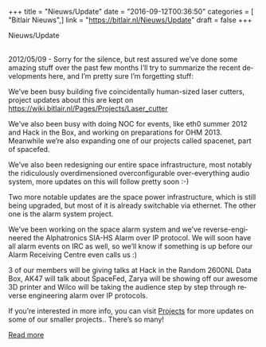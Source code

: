 +++
title = "Nieuws/Update"
date = "2016-09-12T00:36:50"
categories = [ "Bitlair Nieuws",]
link = "https://bitlair.nl/Nieuws/Update"
draft = false
+++

<div class="mw-content-ltr mw-parser-output" dir="ltr" lang="en"><p><a class="mw-selflink selflink">Nieuws/Update</a>
</p></div><div class="mw-content-ltr mw-parser-output" dir="ltr" lang="en"><p><br />
2012/05/09 - Sorry for the silence, but rest assured we’ve done some amazing stuff over the past few months
I’ll try to summarize the recent developments here, and I’m pretty sure I’m forgetting stuff:
</p><p>We’ve been busy building five coincidentally human-sized laser cutters, project updates about this are kept on <a class="external free" href="https://wiki.bitlair.nl/Pages/Projects/Laser_cutter" rel="nofollow">https://wiki.bitlair.nl/Pages/Projects/Laser_cutter</a>
</p><p>We’ve also been busy with doing NOC for events, like eth0 summer 2012 and Hack in the Box, and working on preparations for OHM 2013. Meanwhile we’re also expanding one of our projects called spacenet, part of spacefed.
</p><p>We’ve also been redesigning our entire space infrastructure, most notably the ridiculously overdimensioned overconfigurable over-everything audio system, more updates on this will follow pretty soon&#160;:-)
</p><p>Two more notable updates are the space power infrastructure, which is still being upgraded, but most of it is already switchable via ethernet. The other one is the alarm system project.
</p><p>We’ve been working on the space alarm system and we’ve reverse-engineered the Alphatronics SIA-HS Alarm over IP protocol. We will soon have all alarm events on IRC as well, so we’ll know if something is up before our Alarm Receiving Centre even calls us&#160;:)
</p><p>3 of our members will be giving talks at Hack in the Random 2600NL Data Box, AK47 will talk about SpaceFed, Zarya will be showing off our awesome 3D printer and Wilco will be taking the audience step by step through reverse engineering alarm over IP protocols.
</p><p>If you’re interested in more info, you can visit <a href="https://bitlair.nl/Projects" title="Projects">Projects</a> for more updates on some of our smaller projects.. There’s so many!
</p></div>

[Read more](https://bitlair.nl/Nieuws/Update)